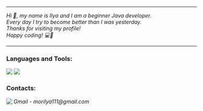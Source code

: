 <hr>

> <p>
>   <i>
>             
Hi 👋, my name is Ilya and I am a beginner Java developer. <br>Every day I try to become better than I was yesterday. <br>Thanks for visiting my profile! <br>Happy coding! 💻🫶
           </i>
         </p>

<hr>

<h3 align="left">
Languages and Tools:</h3>
<p align="left">
    <img src="https://skillicons.dev/icons?i=java,maven,gradle,postgres,hibernate,spring,nginx,bash" />
    <img src="https://skillicons.dev/icons?i=docker,git,postman" />
</p>

<h3 align="left">Contacts:</h3>
<p align="left">
<img align="left" src="https://skillicons.dev/icons?i=gmail"/>
    <i> Gmail - morilya111@gmail.com </i>
    <br/>
</p>
</div>

